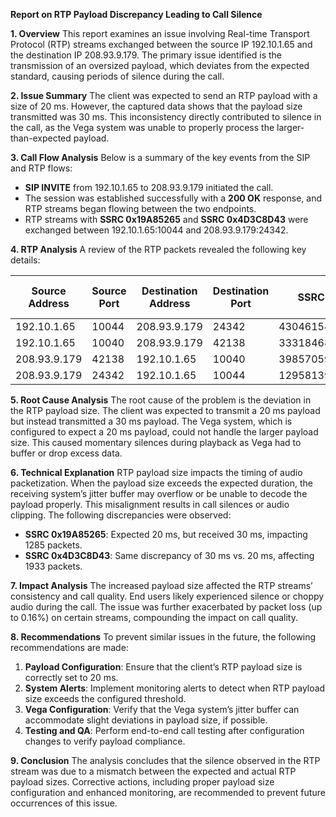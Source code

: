 **Report on RTP Payload Discrepancy Leading to Call Silence**

**1. Overview**
 This report examines an issue involving Real-time Transport Protocol (RTP) streams exchanged between the source IP 192.10.1.65 and the destination IP 208.93.9.179. The primary issue identified is the transmission of an oversized payload, which deviates from the expected standard, causing periods of silence during the call.

**2. Issue Summary**
 The client was expected to send an RTP payload with a size of 20 ms. However, the captured data shows that the payload size transmitted was 30 ms. This inconsistency directly contributed to silence in the call, as the Vega system was unable to properly process the larger-than-expected payload.

**3. Call Flow Analysis**
 Below is a summary of the key events from the SIP and RTP flows:

- **SIP INVITE** from 192.10.1.65 to 208.93.9.179 initiated the call.
- The session was established successfully with a **200 OK** response, and RTP streams began flowing between the two endpoints.
- RTP streams with **SSRC 0x19A85265** and **SSRC 0x4D3C8D43** were exchanged between 192.10.1.65:10044 and 208.93.9.179:24342.

**4. RTP Analysis**
 A review of the RTP packets revealed the following key details:

| Source Address | Source Port | Destination Address | Destination Port | SSRC | Start Time | Duration (s) | Payload | Packets | Lost | Min Delta (ms) | Mean Delta (ms) | Max Delta (ms) | Min Jitter | Mean Jitter | Max Jitter | Status | SSRC formatted | Lost % |
| --- | --- | --- | --- | --- | --- | --- | --- | --- | --- | --- | --- | --- | --- | --- | --- | --- | --- | --- |
| 192.10.1.65 | 10044 | 208.93.9.179 | 24342 | 430461541 | 55.15717 | 38.651138 | g711U | 1285 | 2 | 29.776 | 30.102 | 100.001 | 0.00244 | 0.09148 | 2.53189 | Problem | 0x19a85265 | 0.16 |
| 192.10.1.65 | 10040 | 208.93.9.179 | 42138 | 3331846846 | 4.19609 | 32.870571 | g711U | 1094 | 1 | 29.224 | 30.074 | 110.043 | 0.02354 | 0.08760 | 3.12769 | Problem | 0xc697f2be | 0.09 |
| 208.93.9.179 | 42138 | 192.10.1.65 | 10040 | 3985705944 | 4.18013 | 32.920705 | g711U | 1645 | 2 | 16.118 | 20.025 | 40.106 | 0.00625 | 0.07054 | 0.54847 | Problem | 0xed910bd8 | 0.12 |
| 208.93.9.179 | 24342 | 192.10.1.65 | 10044 | 1295813955 | 55.21338 | 38.659701 | g711U | 1933 | 1 | 18.299 | 20.010 | 40.024 | 0.00550 | 0.08502 | 0.47806 | Problem | 0x4d3c8d43 | 0.05 |

**5. Root Cause Analysis**
 The root cause of the problem is the deviation in the RTP payload size. The client was expected to transmit a 20 ms payload but instead transmitted a 30 ms payload. The Vega system, which is configured to expect a 20 ms payload, could not handle the larger payload size. This caused momentary silences during playback as Vega had to buffer or drop excess data.

**6. Technical Explanation**
 RTP payload size impacts the timing of audio packetization. When the payload size exceeds the expected duration, the receiving system’s jitter buffer may overflow or be unable to decode the payload properly. This misalignment results in call silences or audio clipping. The following discrepancies were observed:

- **SSRC 0x19A85265**: Expected 20 ms, but received 30 ms, impacting 1285 packets.
- **SSRC 0x4D3C8D43**: Same discrepancy of 30 ms vs. 20 ms, affecting 1933 packets.

**7. Impact Analysis**
 The increased payload size affected the RTP streams’ consistency and call quality. End users likely experienced silence or choppy audio during the call. The issue was further exacerbated by packet loss (up to 0.16%) on certain streams, compounding the impact on call quality.

**8. Recommendations**
 To prevent similar issues in the future, the following recommendations are made:

1. **Payload Configuration**: Ensure that the client’s RTP payload size is correctly set to 20 ms.
2. **System Alerts**: Implement monitoring alerts to detect when RTP payload size exceeds the configured threshold.
3. **Vega Configuration**: Verify that the Vega system’s jitter buffer can accommodate slight deviations in payload size, if possible.
4. **Testing and QA**: Perform end-to-end call testing after configuration changes to verify payload compliance.

**9. Conclusion**
 The analysis concludes that the silence observed in the RTP stream was due to a mismatch between the expected and actual RTP payload sizes. Corrective actions, including proper payload size configuration and enhanced monitoring, are recommended to prevent future occurrences of this issue.